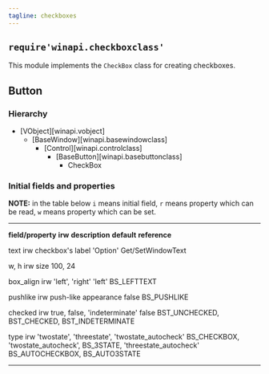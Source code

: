 ```yaml
---
tagline: checkboxes
---
```


## `require'winapi.checkboxclass'`

This module implements the `CheckBox` class for creating checkboxes.

## Button

### Hierarchy

* [VObject][winapi.vobject]
	* [BaseWindow][winapi.basewindowclass]
		* [Control][winapi.controlclass]
			* [BaseButton][winapi.basebuttonclass]
				* CheckBox

### Initial fields and properties

__NOTE:__ in the table below `i` means initial field, `r` means property
which can be read, `w` means property which can be set.

----------------------- -------- ----------------------------------------- ----------------------- ---------------------
__field/property__		__irw__	__description__									__default__					__reference__

text							irw		checkbox's label									'Option'						Get/SetWindowText

w, h							irw		size													100, 24

box_align					irw		'left', 'right'									'left'						BS_LEFTTEXT

pushlike						irw		push-like appearance								false							BS_PUSHLIKE

checked						irw		true, false, 'indeterminate'					false							BST_UNCHECKED,
																																	BST_CHECKED,
																																	BST_INDETERMINATE

type							irw		'twostate', 'threestate',						'twostate_autocheck'		BS_CHECKBOX,
											'twostate_autocheck', 															BS_3STATE,
											'threestate_autocheck'															BS_AUTOCHECKBOX,
																																	BS_AUTO3STATE
----------------------- -------- ----------------------------------------- ----------------------- ---------------------
